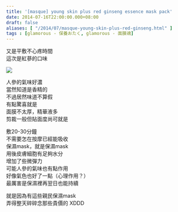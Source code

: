 ```yaml
---
title: '[masque] young skin plus red ginseng essence mask pack'
date: 2014-07-16T22:00:00.000+08:00
draft: false
aliases: [ "/2014/07/masque-young-skin-plus-red-ginseng.html" ]
tags : [glamorous - 保養おたく, glamorous - 面膜魂]
---
```


又是平敷不心疼時間  
這次是紅蔘的口味  

![](/images/youngskinredgin.jpg)

人參的氣味好濃  
當然知道是香精的  
不過居然味道不算假  
有點驚喜就是  
面膜不太厚，精華液多  
剪裁一般但貼面度尚可就是  
  
敷20-30分鐘  
不需要怎在按摩已經能吸收  
保濕mask，就是保濕mask  
用後皮膚細胞有足夠水分  
增加了些微彈力  
可能人參的氣味也有點作用  
好像氣色也好了一點（心理作用？）  
最厲害是保濕裡再翌日也能持續  
  
就是因為有這些親民保濕mask  
弄得整天碎碎念那些貴價的 XDDD
